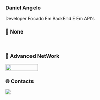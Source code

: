<h3>Daniel Angelo</h3>
<p style="text-align:left">
Developer Focado Em BackEnd E Em API's</div>
</p>
<h3>🔗 None</h3> 
<br>
<h3>📌 Advanced NetWork</h3>
<div style="display:flex;">
<img width="45%" src="https://github-readme-stats.vercel.app/api?username=Dn099z1&layout=compact&theme=merko&show_icons=true&hide_border=true"/>
</div>
<h3>🌐 Contacts</h3>
<a href="https://discord.gg/gd6rDRJH"><img src="https://img.shields.io/discord/873627273738203197?style=for-the-badge&logo=discord&labelColor=7289da&logoColor=white&color=2c2f33&label=Discord"/></a>
